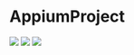 # AppiumProject


<img src="https://w7.pngwing.com/pngs/782/363/png-transparent-appium-hd-logo-thumbnail.png" />
<img src="https://github.com/devendra684/MobileApp_Testing_Project/assets/100137935/14127409-0e49-49b3-b719-68ea8c206306" />
<img src="https://github.com/devendra684/MobileApp_Testing_Project/assets/100137935/5bbc4929-2b68-4a01-b42b-ce85ce0c403d" />
